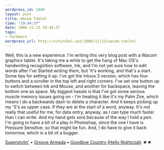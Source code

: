 ```yaml
--- 
wordpress_id: 1040
layout: post
title: Wacom Tablet
time: "19:44:37"
date: 2006-11-15 19:44:37
tags: 
- hardware
wordpress_url: http://schinckel.net/2006/11/15/wacom-tablet/
---
```

Well, this is a new experience. I'm writing this very blog post with a Wacom graphics tablet. It's taking me a while to get the hang of Mac OS's handwriting recognition software, Ink, and I'm not yet sure how to edit words after I've Started writing them, but 'it's working, and that's a start. Some tips for setting it up. I've got the Intuos 3 version, which has four buttons and a scroller in the top left and right corners. I've set one button up to switch between Ink and Mouse, and another for backspace, leaving the bottom one as space. My biggest hassle is that I've got some serious muscle memory issues going on - I'm treating it like it's my Palm Zire, which means I do a backwards dash to delete a character. And it keeps picking up my 'S's as upper case. If they are at the start of a word, anyway. It's not really that useful for me, for data entry, anyway, as I can type much faster than I can write. And my hand gets sore because of the way I hold a pen. I'm going to have a bit of a play in Photoshop, since the one I have is Pressure Sensitive, so that might be fun. And, I do have to give it back tomorrow, which is a bit of a bugger. 

[Superstylin'][1] • [Groove Armada][2] • [Goodbye Country (Hello Nightclub)][3] ★★

   [1]: http://phobos.apple.com/WebObjects/MZSearch.woa/wa/advancedSearchResults?songTerm=Superstylin'&artistTerm=Groove+Armada
   [2]: http://phobos.apple.com/WebObjects/MZSearch.woa/wa/advancedSearchResults?artistTerm=Groove+Armada
   [3]: http://phobos.apple.com/WebObjects/MZSearch.woa/wa/advancedSearchResults?albumTerm=Goodbye+Country+(Hello+Nightclub)&artistTerm=Groove+Armada

